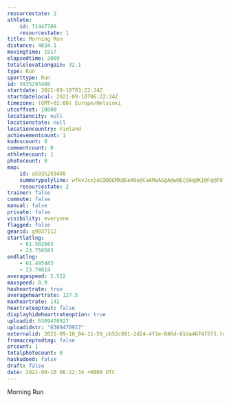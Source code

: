 ```yaml
---
resourcestate: 2
athlete:
    id: 71447788
    resourcestate: 1
title: Morning Run
distance: 4834.1
movingtime: 1917
elapsedtime: 2009
totalelevationgain: 32.1
type: Run
sporttype: Run
id: 5935293408
startdate: 2021-09-10T03:22:34Z
startdatelocal: 2021-09-10T06:22:34Z
timezone: (GMT+02:00) Europe/Helsinki
utcoffset: 10800
locationcity: null
locationstate: null
locationcountry: Finland
achievementcount: 1
kudoscount: 0
commentcount: 0
athletecount: 1
photocount: 0
map:
    id: a5935293408
    summarypolyline: wfkvJcx}oC@QOEMk@EeAOo@CaAMeASgA@w@E{@Aq@K}@Fq@FU?G[_@Q]KIMQE[Sc@Gk@K[a@UESU_@Sw@IGK@CB[r@Id@Gx@YtAEp@QhA[b@YRCFmAb@LJFLDp@L|@HZBt@?DGLGEU_@c@}B[{@_@}BMm@GKSuAQi@Qy@WcBQ[U[g@kBGc@Wq@SOKCC@AJVZb@`AV|@ZtBXt@BJ|BaFOFHQJ@BFJf@JTDDPGH[JiARc@Bc@BGPOXa@d@c@H[Za@h@U`@?TMJ?XSZc@\mAHc@Ba@DOAa@Mu@@kAAy@HcBJsAv@gCR{@Vk@BU~@_DBqAJc@To@RS\@PHT`@l@h@Zv@HFZZNDN?XRDF|@?PYRMACFS@u@Ea@@e@K[AO?IDEP@VOV@HDd@CVLd@FDARYRO^QH?RGXMDGNCZRD?l@VVh@PVZJVBRLNCBEALLu@`@cB`@q@HS@KBCRCXQLEj@HVIt@JP?PUZEVM`@If@SVUFCRZH`AFzBAhADb@Cj@NdABv@BP?`@El@BtAFr@Cf@@d@NjCRn@RZVHNVNLTJZj@FBLAPDDBFJJTHf@V`ABFXlB^p@^\|@Z^BVJTRL@HDFXDLHF^NFJ?LRILKNEXALENLJ@ZEZBHALLPCNKJHXQLDF?VJP?j@VV\Xp@N~@Dz@Ph@Hr@L`@?JAn@@dAJjAHxBIhCKz@?tAL~@Pr@@T?dCCf@FlBMpAKZKH]`AMTYrAWr@SjBK\E^GPI\Mv@Wx@QxAYdAUd@Od@M~@IfAe@dCCh@KbAIROFCCKB?EG@ACCH@JACC@AGMDMM?EGK?INi@Jq@@QCOOa@I[KQOi@Q[M]WUMGEIC@EL[RSPY@MDgAh@m@Lg@PUBc@KGKCI?q@Es@Sy@IK_@RIEK@KLMFQBgAB[BOJ
    resourcestate: 2
trainer: false
commute: false
manual: false
private: false
visibility: everyone
flagged: false
gearid: g9037112
startlatlng:
    - 61.502683
    - 23.750583
endlatlng:
    - 61.495483
    - 23.74614
averagespeed: 2.522
maxspeed: 8.9
hasheartrate: true
averageheartrate: 127.5
maxheartrate: 142
heartrateoptout: false
displayhideheartrateoption: true
uploadid: 6309470927
uploadidstr: "6309470927"
externalid: 2021-09-10_04-11-59_cb52c891-2d24-4f1e-846d-61da4674f5f5.tcx
fromacceptedtag: false
prcount: 1
totalphotocount: 0
haskudoed: false
draft: false
date: 2021-09-10 06:22:34 +0000 UTC
---
```

Morning Run